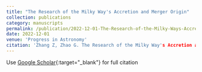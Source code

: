 ```yaml
---
title: "The Research of the Milky Way's Accretion and Merger Origin"
collection: publications
category: manuscripts
permalink: /publication/2022-12-01-The-Research-of-the-Milky-Ways-Accretion-and-Merger-Origin
date: 2022-12-01
venue: 'Progress in Astronomy'
citation: 'Zhang Z, Zhao G. The Research of the Milky Way's Accretion and Merger Origin[J]. Progress in Astronomy, 2022, 40: 506-534.'
---
```

Use [Google Scholar](https://scholar.google.com/scholar?q=The+Research+of+the+Milky+Way&#x27;s+Accretion+and+Merger+Origin){:target="_blank"} for full citation